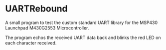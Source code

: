 UARTRebound
===========
A small program to test the custom standard UART library
for the MSP430 Launchpad M430G2553 Microcontroller.

The program echos the received UART data back and blinks
the red LED on each character received.
